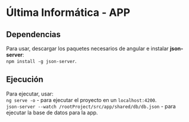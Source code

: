 # Última Informática - APP

## Dependencias
Para usar, descargar los paquetes necesarios de angular e instalar **json-server**:  
```npm install -g json-server```.  


## Ejecución
Para ejecutar, usar:  
```ng serve -o``` - para ejecutar el proyecto en un ```localhost:4200```.  
```json-server --watch /rootProject/src/app/shared/db/db.json``` - para ejecutar la base de datos para la app.
